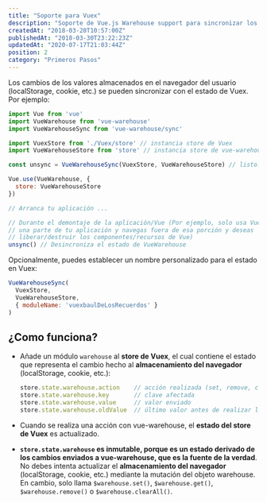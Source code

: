 ```yaml
---
title: "Soporte para Vuex"
description: "Soporte de Vue.js Warehouse support para sincronizar los cambios de valores almacenados con el estado Vuex."
createdAt: "2018-03-20T10:57:00Z"
publishedAt: "2018-03-30T23:22:23Z"
updatedAt: "2020-07-17T21:03:44Z"
position: 2
category: "Primeros Pasos"
---
```


Los cambios de los valores almacenados en el navegador del usuario (localStorage, cookie, etc.) se pueden sincronizar con el estado de Vuex. Por ejemplo:

```javascript
import Vue from 'vue'
import VueWarehouse from 'vue-warehouse'
import VueWarehouseSync from 'vue-warehouse/sync'

import VuexStore from './Vuex/store' // instancia store de Vuex
import VueWarehouseStore from 'store' // instancia store de vue-warehouse

const unsync = VueWarehouseSync(VuexStore, VueWarehouseStore) // listo. Devuelve una funcion unsync

Vue.use(VueWarehouse, {
  store: VueWarehouseStore
})

// Arranca tu aplicación ...

// Durante el demontaje de la aplicación/Vue (Por ejemplo, solo usa Vue.js en
// una parte de tu aplicación y navegas fuera de esa porción y deseas
// liberar/destruir los componentes/recursos de Vue)
unsync() // Desincroniza el estado de VueWarehouse
```

Opcionalmente, puedes establecer un nombre personalizado para el estado en Vuex:

```javascript
VueWarehouseSync(
  VuexStore,
  VueWarehouseStore,
  { moduleName: 'vuexbaulDeLosRecuerdos' }
)
```

## ¿Como funciona?

- Añade un módulo `warehouse` al **store de Vuex**, el cual contiene el estado que representa el cambio hecho al **almacenamiento del navegador** (localStorage, cookie, etc.):

  ```javascript
  store.state.warehouse.action    // acción realizada (set, remove, clearAll)
  store.state.warehouse.key       // clave afectada
  store.state.warehouse.value     // valor enviado
  store.state.warehouse.oldValue  // último valor antes de realizar la acción
  ```

- Cuando se realiza una acción con vue-warehouse, el **estado del store de Vuex** es actualizado.

- **`store.state.warehouse` es inmutable, porque es un estado derivado de los cambios enviados a vue-warehouse, que es la fuente de la verdad**. No debes intenta actualizar el **almacenamiento del navegador** (localStorage, cookie, etc.) mediante la mutación del objeto warehouse. En cambio, solo llama `$warehouse.set()`, `$warehouse.get()`, `$warehouse.remove()` o `$warehouse.clearAll()`.
